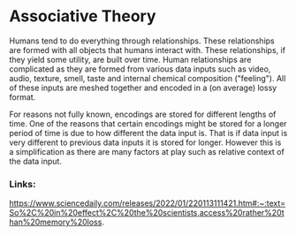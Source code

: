 # Associative Theory

Humans tend to do everything through relationships. These relationships are formed with all objects that humans interact with. These relationships, if they yield some utility, are built over time. Human relationships are complicated as they are formed from various data inputs such as video, audio, texture, smell, taste and internal chemical composition ("feeling"). All of these inputs are meshed together and encoded in a (on average) lossy format. 

For reasons not fully known, encodings are stored for different lengths of time. One of the reasons that certain encodings might be stored for a longer period of time is due to how different the data input is. That is if data input is very different to previous data inputs it is stored for longer. However this is a simplification as there are many factors at play such as relative context of the data input. 

### Links:
https://www.sciencedaily.com/releases/2022/01/220113111421.htm#:~:text=So%2C%20in%20effect%2C%20the%20scientists,access%20rather%20than%20memory%20loss. 
